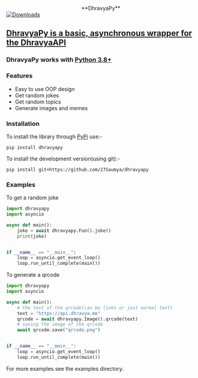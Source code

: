 <div align="center">**DhravyaPy**</div
 
<div align="left">
<a href="https://pypi.org/project/brawlpy">
    <img alt="Downloads" src="https://img.shields.io/pypi/dm/brawlpy?color=blue">
</div>

## DhravyaPy is a basic, asynchronous wrapper for the [DhravyaAPI](https://api.dhravya.me)

### DhravyaPy works with [Python 3.8+](https://python.org)

### Features
  * Easy to use OOP design
  * Get random jokes
  * Get random topics
  * Generate images and memes

### Installation
To install the library through [PyPi](pypi.org) use:-
```
pip install dhravyapy
```

To install the development version(using git):-
```
pip install git+https://github.com/27Saumya/dhravyapy
```

### Examples
To get a random joke
```py
import dhravyapy
import asyncio

async def main():
    joke = await dhravyapy.Fun().joke()
    print(joke)


if __name__ == "__main__":
    loop = asyncio.get_event_loop()
    loop.run_until_complete(main())
```

To generate a qrcode
```py
import dhravyapy
import asyncio

async def main():
    # the text of the qrcode(can be links or just normal text)
    text = "https://api.dhravya.me" 
    qrcode = await dhravyapy.Image().qrcode(text)
    # saving the image of the qrcode
    await qrcode.save("qrcode.png")


if __name__ == "__main__":
    loop = asyncio.get_event_loop()
    loop.run_until_complete(main())
```

For more examples see the examples directory.
